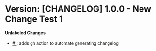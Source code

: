 # Version: [CHANGELOG] 1.0.0 - New Change Test 1


#### Unlabeled Changes

* [#1](https://github.com/npranto/airtable-service/pull/1): adds gh action to automate generating changelog
